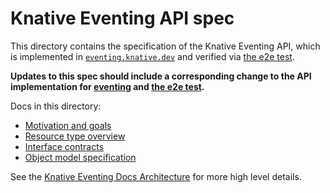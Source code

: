 # Knative Eventing API spec

This directory contains the specification of the Knative Eventing API, which is
implemented in [`eventing.knative.dev`](/pkg/apis/eventing/v1alpha1) and
verified via [the e2e test](/test/e2e).

**Updates to this spec should include a corresponding change to the API
implementation for [eventing](/pkg/apis/eventing/v1alpha1) and [the e2e
test](/test/e2e).**

Docs in this directory:

- [Motivation and goals](motivation.md)
- [Resource type overview](overview.md)
- [Interface contracts](interfaces.md)
- [Object model specification](spec.md)

<!-- TODO(n3wscott): * [Error conditions and reporting](errors.md) -->
<!-- TODO(n3wscott): * [Sample API usage](normative_examples.md) -->

See the [Knative Eventing Docs
Architecture](https://github.com/knative/docs/blob/master/eventing/README.md#architecture)
for more high level details. <!-- TODO(#498): Update the docs/Architecture page. -->
